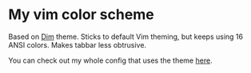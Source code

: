 # My vim color scheme

Based on [Dim](https://github.com/jeffkreeftmeijer/vim-dim) theme.
Sticks to default Vim theming, but keeps using 16 ANSI colors.
Makes tabbar less obtrusive.

You can check out my whole config that uses the theme
[here](https://github.com/MaciejZj/Dotfiles).
